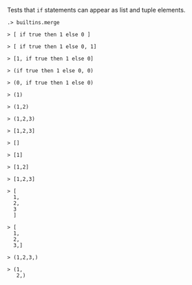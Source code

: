 Tests that `if` statements can appear as list and tuple elements.

```ucm:hide
.> builtins.merge
```

```unison:hide
> [ if true then 1 else 0 ]

> [ if true then 1 else 0, 1]

> [1, if true then 1 else 0]

> (if true then 1 else 0, 0)

> (0, if true then 1 else 0)

> (1)

> (1,2)

> (1,2,3)

> [1,2,3]

> []

> [1]

> [1,2]

> [1,2,3]

> [
  1,
  2,
  3
  ]

> [
  1,
  2,
  3,]

> (1,2,3,)

> (1,
   2,)

```


